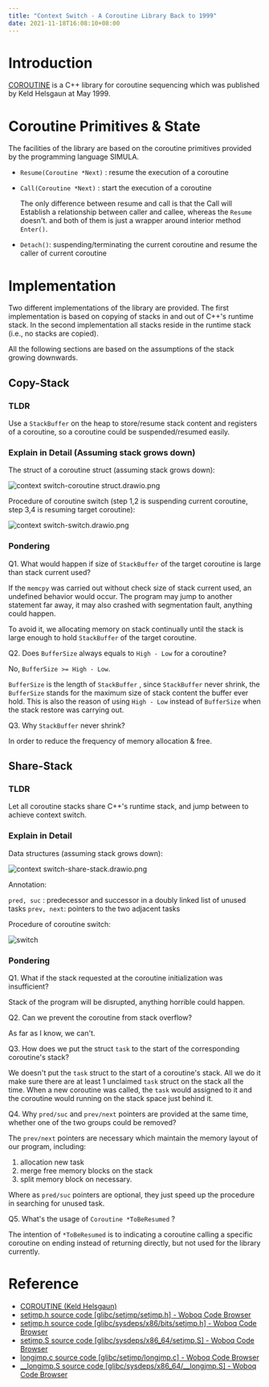 ```yaml
---
title: "Context Switch - A Coroutine Library Back to 1999"
date: 2021-11-18T16:08:10+08:00
---
```


# Introduction

[COROUTINE](http://akira.ruc.dk/~keld/research/COROUTINE/) is a C++ library for coroutine sequencing which was published by Keld Helsgaun at May 1999. 

# Coroutine Primitives & State

The facilities of the library are based on the coroutine primitives provided by the programming language SIMULA.

- `Resume(Coroutine *Next)` : resume the execution of a coroutine
- `Call(Coroutine *Next)` : start the execution of a coroutine
    
    The only difference between resume and call is that the Call will Establish a relationship between caller and callee, whereas the `Resume` doesn't. and both of them is just a wrapper around interior method `Enter()`.
    
- `Detach()`: suspending/terminating the current coroutine and resume the caller of current coroutine

# Implementation

Two different implementations of the library are provided. The first implementation is based on copying of stacks in and out of C++'s runtime stack. In the second implementation all stacks reside in the runtime stack (i.e., no stacks are copied).

All the following sections are based on the assumptions of the stack growing downwards.

## Copy-Stack

### TLDR

Use a `StackBuffer` on the heap to store/resume stack content and registers of a coroutine, so a coroutine could be suspended/resumed easily.

### Explain in Detail  (Assuming stack grows down)

The struct of a coroutine struct (assuming stack grows down):

![context switch-coroutine struct.drawio.png](/images/context-switch/context_switch-coroutine_struct.drawio.png)

Procedure of coroutine switch (step 1,2 is suspending current coroutine, step 3,4 is resuming target coroutine):

![context switch-switch.drawio.png](/images/context-switch/context_switch-switch.drawio.png)

### Pondering

Q1. What would happen if size of `StackBuffer` of the target coroutine is large than stack current used?

If the `memcpy` was carried out without check size of stack current used, an undefined behavior would occur. The program may jump to another statement far away, it may also crashed with segmentation fault, anything could happen.

To avoid it, we allocating memory on stack continually until the stack is large enough to hold `StackBuffer` of the target coroutine.

Q2. Does `BufferSize` always equals to `High - Low` for a coroutine?

No, `BufferSize >= High - Low`.

`BufferSize` is the length of `StackBuffer` , since `StackBuffer` never shrink, the `BufferSize` stands for the maximum size of stack content the buffer ever hold. This is also the reason of using `High - Low` instead of `BufferSize` when the stack restore was carrying out.

Q3. Why `StackBuffer` never shrink?

In order to reduce the frequency of memory allocation & free.

## Share-Stack

### TLDR

Let all coroutine stacks share C++'s runtime stack, and jump between to achieve context switch.

### Explain in Detail

Data structures (assuming stack grows down):

![context switch-share-stack.drawio.png](/images/context-switch/context_switch-share-stack.drawio.png)

Annotation:

`pred, suc` : predecessor and successor in a doubly linked list of unused tasks
`prev, next`: pointers to the two adjacent tasks

Procedure of coroutine switch:

![switch](/images/context-switch/context_switch-share-switch.drawio.png)

### Pondering

Q1. What if the stack requested at the coroutine initialization was insufficient? 

Stack of the program will be disrupted, anything horrible could happen.

Q2. Can we prevent the coroutine from stack overflow?

As far as I know, we can't.

Q3. How does we put the struct `task` to the start of the corresponding coroutine's stack?

We doesn't put the `task` struct to the start of a coroutine's stack. All we do it make sure there are at least 1 unclaimed `task` struct on the stack all the time. When a new coroutine was called, the `task` would assigned to it and the coroutine would running on the stack space just behind it.

Q4. Why `pred/suc` and `prev/next` pointers are provided at the same time, whether one of the two groups could be removed?

The `prev/next` pointers are necessary which maintain the memory layout of our program, including:

1. allocation new task
2. merge free memory blocks on the stack
3. split memory block on necessary. 

 Where as `pred/suc` pointers are optional, they just speed up the procedure in searching for unused task.

Q5. What's the usage of `Coroutine *ToBeResumed` ?

The intention of `*ToBeResumed` is to indicating a coroutine calling a specific coroutine on ending instead of returning directly, but not used for the library currently.

# Reference

- [COROUTINE (Keld Helsgaun)](http://akira.ruc.dk/~keld/research/COROUTINE/)
- [setjmp.h source code [glibc/setjmp/setjmp.h] - Woboq Code Browser](https://code.woboq.org/userspace/glibc/setjmp/setjmp.h.html#__jmp_buf_tag)
- [setjmp.h source code [glibc/sysdeps/x86/bits/setjmp.h] - Woboq Code Browser](https://code.woboq.org/userspace/glibc/sysdeps/x86/bits/setjmp.h.html)
- [setjmp.S source code [glibc/sysdeps/x86_64/setjmp.S] - Woboq Code Browser](https://code.woboq.org/userspace/glibc/sysdeps/x86_64/setjmp.S.html)
- [longjmp.c source code [glibc/setjmp/longjmp.c] - Woboq Code Browser](https://code.woboq.org/userspace/glibc/setjmp/longjmp.c.html)
- [__longjmp.S source code [glibc/sysdeps/x86_64/__longjmp.S] - Woboq Code Browser](https://code.woboq.org/userspace/glibc/sysdeps/x86_64/__longjmp.S.html)